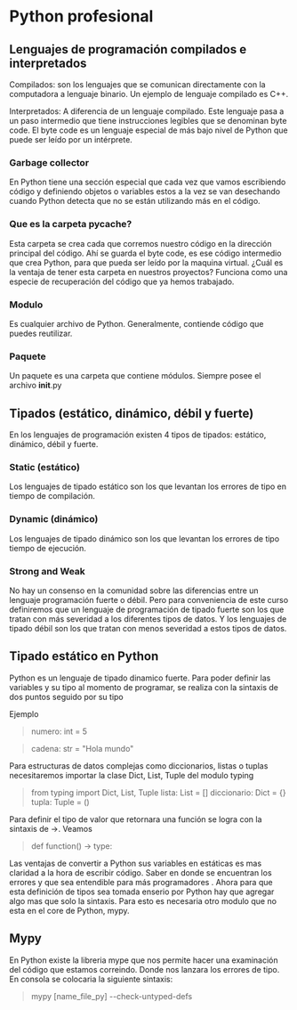 # Python profesional

## Lenguajes de programación compilados e interpretados

Compilados: son los lenguajes que se comunican directamente con la computadora a lenguaje binario. Un ejemplo de lenguaje compilado es C++.

Interpretados: A diferencia de un lenguaje compilado. Este lenguaje pasa a un paso intermedio que tiene instrucciones legibles que se denominan byte code. El byte code es un lenguaje especial de más bajo nivel de Python que puede ser leído por un intérprete.

### Garbage collector

En Python tiene una sección especial que cada vez que vamos escribiendo código y definiendo objetos o variables estos a la vez se van desechando cuando Python detecta que no se están utilizando más en el código.

### Que es la carpeta __pycache__?

Esta carpeta se crea cada que corremos nuestro código en la dirección principal del código. Ahí se guarda el byte code, es ese código intermedio que crea Python, para que pueda ser leído por la maquina virtual. ¿Cuál es la ventaja de tener esta carpeta en nuestros proyectos? Funciona como una especie de recuperación del código que ya hemos trabajado.

### Modulo

Es cualquier archivo de Python. Generalmente, contiende código que puedes reutilizar.

### Paquete

Un paquete es una carpeta que contiene módulos. Siempre posee el archivo __init__.py


## Tipados (estático, dinámico, débil y fuerte)

En los lenguajes de programación existen 4 tipos de tipados: estático, dinámico, débil y fuerte.

### Static (estático)

Los lenguajes de tipado estático son los que levantan los errores de tipo en tiempo de compilación.

### Dynamic (dinámico)

Los lenguajes de tipado dinámico son los que levantan los errores de tipo tiempo de ejecución.

### Strong and Weak

No hay un consenso en la comunidad sobre las diferencias entre un lenguaje programación fuerte o débil. Pero para conveniencia de este curso definiremos que un lenguaje de programación de tipado fuerte son los que tratan con más severidad a los diferentes tipos de datos. Y los lenguajes de tipado débil son los que tratan con menos severidad a estos tipos de datos.

## Tipado estático en Python

Python es un lenguaje de tipado dinamico fuerte. Para poder definir las variables y su tipo al momento de programar, se realiza con la sintaxis de dos puntos seguido por su tipo

Ejemplo

> numero: int = 5

> cadena: str = "Hola mundo"

Para estructuras de datos complejas como diccionarios, listas o tuplas necesitaremos importar la clase Dict, List, Tuple del modulo typing

> from typing import Dict, List, Tuple
> lista: List = []
> diccionario: Dict = {}
> tupla: Tuple = ()

Para definir el tipo de valor que retornara una función se logra con la sintaxis de ->. Veamos

> def function() -> type:

Las ventajas de convertir a Python sus variables en estáticas es mas claridad a la hora de escribir código. Saber en donde se encuentran los errores y que sea entendible para más programadores
.
Ahora para que esta definición de tipos sea tomada enserio por Python hay que agregar algo mas que solo la sintaxis. Para esto es necesaria otro modulo que no esta en el core de Python, mypy.

## Mypy

En Python existe la libreria mype que nos permite hacer una examinación del código que estamos correindo. Donde nos lanzara los errores de tipo.
En consola se colocaria la siguiente sintaxis:

> mypy [name_file_py] --check-untyped-defs
